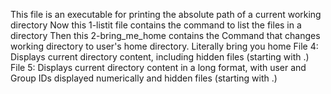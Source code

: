 This file is an executable for printing the absolute path of a current working directory
Now this 1-listit file contains the command to list the files in a directory
Then this 2-bring_me_home contains the Command that changes working directory to user's home directory. Literally bring you home
File 4: Displays current directory content, including hidden files (starting with .)
File 5: Displays current directory content in a long format, with user and Group IDs displayed numerically and hidden files (starting with .)
